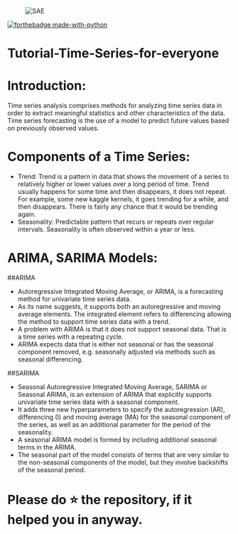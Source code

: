 <figure>
    <img src="https://github.com/jainharsh644/Tutorial-Time-Series-for-everyone/blob/main/Timeseries.png" alt="SAE" title="" />
</figure>

[![forthebadge made-with-python](http://ForTheBadge.com/images/badges/made-with-python.svg)](https://www.python.org/)                 

# Tutorial-Time-Series-for-everyone

# Introduction:
<p>Time series analysis comprises methods for analyzing time series data in order to extract meaningful statistics and other characteristics of the data. Time series forecasting is the use of a model to predict future values based on previously observed values.</p>

# Components of a Time Series:
<ul>
<li>Trend: Trend is a pattern in data that shows the movement of a series to relatively higher or lower values over a long period of time. Trend usually happens for some time and then disappears, it does not repeat. For example, some new kaggle kernels, it goes trending for a while, and then disappears. There is fairly any chance that it would be trending again.</li>
<li>Seasonality: Predictable pattern that recurs or repeats over regular intervals. Seasonality is often observed within a year or less.</li>
</ul>

# ARIMA, SARIMA Models:
##ARIMA
<ul>
<li>Autoregressive Integrated Moving Average, or ARIMA, is a forecasting method for univariate time series data.</li>
<li>As its name suggests, it supports both an autoregressive and moving average elements. The integrated element refers to differencing allowing the method to support time series data with a trend.</li>
<li>A problem with ARIMA is that it does not support seasonal data. That is a time series with a repeating cycle.</li>
<li>ARIMA expects data that is either not seasonal or has the seasonal component removed, e.g. seasonally adjusted via methods such as seasonal differencing.</li>
</ul>
##SARIMA
<ul>
<li>Seasonal Autoregressive Integrated Moving Average, SARIMA or Seasonal ARIMA, is an extension of ARIMA that explicitly supports univariate time series data with a seasonal component.</li>
<li>It adds three new hyperparameters to specify the autoregression (AR), differencing (I) and moving average (MA) for the seasonal component of the series, as well as an additional parameter for the period of the seasonality.</li>
<li>A seasonal ARIMA model is formed by including additional seasonal terms in the ARIMA.</li>
<li>The seasonal part of the model consists of terms that are very similar to the non-seasonal components of the model, but they involve backshifts of the seasonal period.</li>
</ul>

# Please do ⭐ the repository, if it helped you in anyway.
